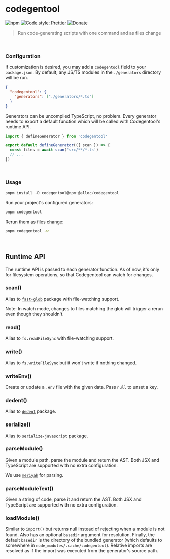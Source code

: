 # codegentool

[![npm](https://img.shields.io/npm/v/codegentool.svg)](https://www.npmjs.com/package/codegentool)
[![Code style: Prettier](https://img.shields.io/badge/code_style-prettier-ff69b4.svg)](https://github.com/prettier/prettier)
[![Donate](https://img.shields.io/badge/Donate-PayPal-green.svg)](https://paypal.me/alecdotbiz)

> Run code-generating scripts with one command and as files change

&nbsp;

### Configuration

If customization is desired, you may add a `codegentool` field to your `package.json`. By default,
any JS/TS modules in the `./generators` directory will be run.

```json
{
  "codegentool": {
    "generators": ["./generators/*.ts"]
  }
}
```

Generators can be uncompiled TypeScript, no problem. Every generator needs to export a default function which will be called with Codegentool's runtime API.

```ts
import { defineGenerator } from 'codegentool'

export default defineGenerator(({ scan }) => {
  const files = await scan('src/**/*.ts')
  // ...
})
```

&nbsp;

### Usage

```ts
pnpm install -D codegentool@npm:@alloc/codegentool
```

Run your project's configured generators:

```sh
pnpm codegentool
```

Rerun them as files change:

```sh
pnpm codegentool -w
```

&nbsp;

## Runtime API

The runtime API is passed to each generator function. As of now, it's only for filesystem operations, so that Codegentool can watch for changes.

### scan()

Alias to [`fast-glob`](https://github.com/mrmlnc/fast-glob?tab=readme-ov-file#api) package with
file-watching support.

Note: In watch mode, changes to files matching the glob will trigger a rerun even though they
shouldn't.

### read()

Alias to `fs.readFileSync` with file-watching support.

### write()

Alias to `fs.writeFileSync` but it won't write if nothing changed.

### writeEnv()

Create or update a `.env` file with the given data. Pass `null` to unset a key.

### dedent()

Alias to [`dedent`](https://github.com/dmnd/dedent?tab=readme-ov-file#usage) package.

### serialize()

Alias to [`serialize-javascript`](https://github.com/yahoo/serialize-javascript) package.

### parseModule()

Given a module path, parse the module and return the AST. Both JSX and TypeScript are supported with no extra configuration.

We use [`meriyah`](https://github.com/meriyah/meriyah) for parsing.

### parseModuleText()

Given a string of code, parse it and return the AST. Both JSX and TypeScript are supported with no extra configuration.

### loadModule()

Similar to `import()` but returns null instead of rejecting when a module is not found. Also has an optional `basedir` argument for resolution. Finally, the default `basedir` is the directory of the bundled generator (which defaults to somewhere in `node_modules/.cache/codegentool`). Relative imports are resolved as if the import was executed from the generator's source path.
